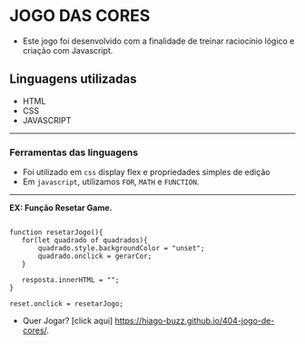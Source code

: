 # JOGO DAS CORES

- Este jogo foi desenvolvido com a finalidade de treinar raciocinio lógico e criação com Javascript.

## Linguagens utilizadas
- HTML
- CSS
- JAVASCRIPT

---
 
 ### Ferramentas das linguagens

 - Foi utilizado em `css` display flex e  propriedades simples de edição
 - Em `javascript`, utilizamos `FOR`, `MATH` e `FUNCTION`.

 ---

 **EX: Função Resetar Game.**

 ~~~

function resetarJogo(){
    for(let quadrado of quadrados){
        quadrado.style.backgroundColor = "unset";
        quadrado.onclick = gerarCor;
    }

    resposta.innerHTML = "";
}

reset.onclick = resetarJogo;

~~~

- Quer Jogar? [click aqui] https://hiago-buzz.github.io/404-jogo-de-cores/.